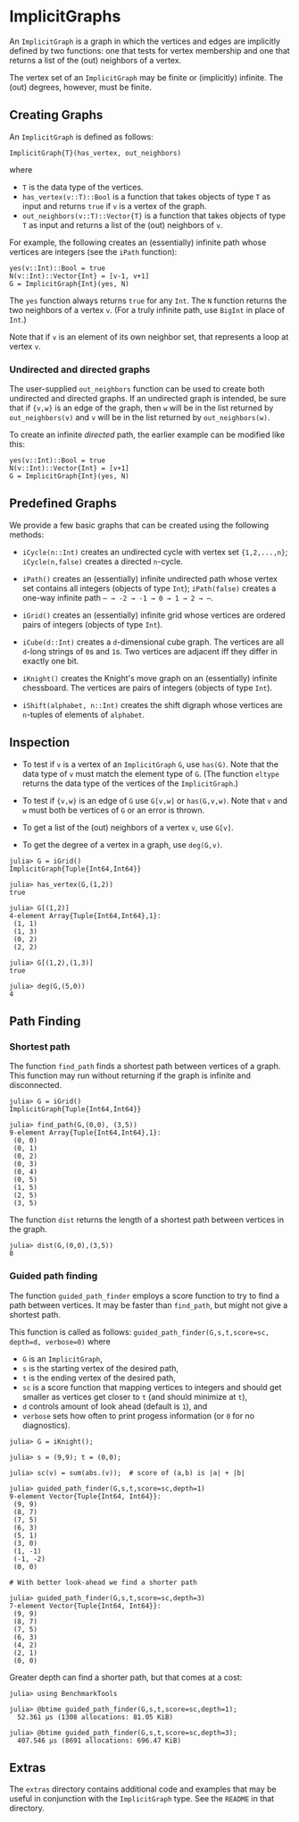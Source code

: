 # ImplicitGraphs

An `ImplicitGraph` is a graph in which the vertices and edges are implicitly defined by two functions: one that tests for vertex membership and one that returns a list of the (out) neighbors of a vertex. 

The vertex set of an `ImplicitGraph` may be finite or (implicitly) infinite. The (out) degrees, however, must be finite.

## Creating Graphs


An `ImplicitGraph` is defined as follows:
```
ImplicitGraph{T}(has_vertex, out_neighbors)
```
where 
* `T` is the data type of the vertices.
* `has_vertex(v::T)::Bool` is a function that takes objects of type `T` as input and returns `true` if `v` is a vertex of the graph.
* `out_neighbors(v::T)::Vector{T}` is a function that takes objects of type `T` as input and returns a list of the (out) neighbors of `v`.

For example, the following creates an (essentially) infinite path whose vertices are integers (see the `iPath` function):
```
yes(v::Int)::Bool = true 
N(v::Int)::Vector{Int} = [v-1, v+1]
G = ImplicitGraph{Int}(yes, N)
```
The `yes` function always returns `true` for any `Int`. The `N` function returns the two neighbors of a vertex `v`. (For a truly infinite path, use `BigInt` in place of `Int`.)

Note that if `v` is an element of its own neighbor set, that represents a loop at vertex `v`.

### Undirected and directed graphs 

The user-supplied `out_neighbors` function can be used to create both undirected and directed graphs. If an undirected graph is intended, be sure that if `{v,w}` is an edge of the graph, then `w` will be in the list returned by `out_neighbors(v)` and `v` will be in the list returned by `out_neighbors(w)`.

To create an infinite *directed* path, the earlier example can be modified like this:
```
yes(v::Int)::Bool = true 
N(v::Int)::Vector{Int} = [v+1]
G = ImplicitGraph{Int}(yes, N)
```


## Predefined Graphs

We provide a few basic graphs that can be created using the following methods:

* `iCycle(n::Int)` creates an undirected cycle with vertex set `{1,2,...,n}`; 
`iCycle(n,false)` creates a directed `n`-cycle.

* `iPath()` creates an (essentially) infinite undirected path whose vertex set contains all integers (objects of type `Int`);
`iPath(false)` creates a one-way infinite path `⋯ → -2 → -1 → 0 → 1 → 2 → ⋯`.

* `iGrid()` creates an (essentially) infinite grid whose vertices are ordered pairs of integers (objects of type `Int`).

* `iCube(d::Int)` creates a `d`-dimensional cube graph. The vertices are all `d`-long strings of `0`s and `1`s. Two vertices are adjacent iff they differ in exactly one bit.

* `iKnight()` creates the Knight's move graph on an (essentially) infinite chessboard. The vertices are pairs of integers (objects of type `Int`).

* `iShift(alphabet, n::Int)` creates the shift digraph whose vertices are `n`-tuples of elements of `alphabet`.


## Inspection

* To test if `v` is a vertex of an `ImplicitGraph` `G`, use `has(G)`. Note that the data type of `v` must match the element type of `G`. (The function `eltype` returns the data type of the vertices of the `ImplicitGraph`.)

* To test if `{v,w}` is an edge of `G` use `G[v,w]` or `has(G,v,w)`. Note that `v` and `w` must both be vertices of `G` or an error is thrown.

* To get a list of the (out) neighbors of a vertex `v`, use `G[v]`.

* To get the degree of a vertex in a graph, use `deg(G,v)`.

```
julia> G = iGrid()
ImplicitGraph{Tuple{Int64,Int64}}

julia> has_vertex(G,(1,2))
true

julia> G[(1,2)]
4-element Array{Tuple{Int64,Int64},1}:
 (1, 1)
 (1, 3)
 (0, 2)
 (2, 2)

julia> G[(1,2),(1,3)]
true

julia> deg(G,(5,0))
4
```

## Path Finding

### Shortest path

The function `find_path` finds a shortest path between vertices of a graph. This function may run without returning if the graph is infinite and disconnected.
```
julia> G = iGrid()
ImplicitGraph{Tuple{Int64,Int64}}

julia> find_path(G,(0,0), (3,5))
9-element Array{Tuple{Int64,Int64},1}:
 (0, 0)
 (0, 1)
 (0, 2)
 (0, 3)
 (0, 4)
 (0, 5)
 (1, 5)
 (2, 5)
 (3, 5)
```

The function `dist` returns the length of a shortest path between vertices in the graph.
```
julia> dist(G,(0,0),(3,5))
8
```

### Guided path finding

The function `guided_path_finder` employs a score function to try to find a 
path between vertices. It may be faster than `find_path`, but might not give a shortest path.

This function is called as follows: `guided_path_finder(G,s,t,score=sc, depth=d, verbose=0)` where
* `G` is an `ImplicitGraph`,
* `s` is the starting vertex of the desired path,
* `t` is the ending vertex of the desired path,
* `sc` is a score function that mapping vertices to integers and should get smaller as vertices get closer to `t` (and should minimize at `t`), 
* `d` controls amount of look ahead (default is `1`), and 
* `verbose` sets how often to print progess information (or `0` for no diagnostics).

```
julia> G = iKnight();

julia> s = (9,9); t = (0,0);

julia> sc(v) = sum(abs.(v));  # score of (a,b) is |a| + |b|

julia> guided_path_finder(G,s,t,score=sc,depth=1)
9-element Vector{Tuple{Int64, Int64}}:
 (9, 9)
 (8, 7)
 (7, 5)
 (6, 3)
 (5, 1)
 (3, 0)
 (1, -1)
 (-1, -2)
 (0, 0)

# With better look-ahead we find a shorter path

julia> guided_path_finder(G,s,t,score=sc,depth=3)
7-element Vector{Tuple{Int64, Int64}}:
 (9, 9)
 (8, 7)
 (7, 5)
 (6, 3)
 (4, 2)
 (2, 1)
 (0, 0)
```
Greater depth can find a shorter path, but that comes at a cost:
```
julia> using BenchmarkTools

julia> @btime guided_path_finder(G,s,t,score=sc,depth=1);
  52.361 μs (1308 allocations: 81.05 KiB)

julia> @btime guided_path_finder(G,s,t,score=sc,depth=3);
  407.546 μs (8691 allocations: 696.47 KiB)
```



## Extras

The `extras` directory contains additional code and examples that may be 
useful in conjunction with the `ImplicitGraph` type. See the `README` 
in that directory.